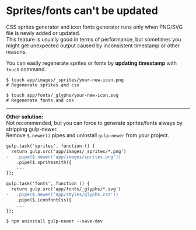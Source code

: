# Sprites/fonts can't be updated

CSS sprites generator and icon fonts generator runs only when PNG/SVG file is newly added or updated.  
This feature is usually good in terms of performance, but sometimes you might get unexpected output caused by inconsistent timestamp or other reasons.

You can easily regenerate sprites or fonts by **updating timestamp** with `touch` command.

```
$ touch app/images/_sprites/your-new-icon.png
# Regenerate sprites and css

$ touch app/fonts/_glyphs/your-new-icon.svg
# Regenerate fonts and css
```

---

**Other solution:**  
Not recommended, but you can force to generate sprites/fonts always by stripping gulp-newer.  
Remove `$.newer()` pipes and uninstall `gulp-newer` from your project.

```diff
gulp.task('sprites', function () {
  return gulp.src('app/images/_sprites/*.png')
-   .pipe($.newer('app/images/sprites.png'))
    .pipe($.spritesmith({
    ...
});

gulp.task('fonts', function () {
  return gulp.src('app/fonts/_glyphs/*.svg')
-   .pipe($.newer('app/styles/glyphs.css'))
    .pipe($.iconfontCss({
    ...
});
```

```
$ npm uninstall gulp-newer --save-dev
```
